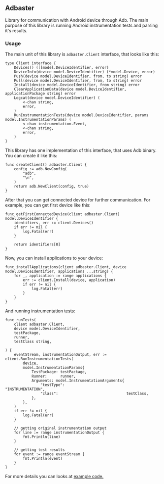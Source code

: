 ## Adbaster

Library for communication with Android device through Adb. The main purpose of this library is running Android instrumentation tests and parsing it's results.

### Usage

The main unit of this library is `adbaster.Client` interface, that looks like this:

```
type Client interface {
	Devices() ([]model.DeviceIdentifier, error)
	DeviceInfo(device model.DeviceIdentifier) (*model.Device, error)
	Push(device model.DeviceIdentifier, from, to string) error
	Pull(device model.DeviceIdentifier, from, to string) error
	Install(device model.DeviceIdentifier, from string) error
	ClearApplicationData(device model.DeviceIdentifier, applicationPackage string) error
	Logcat(device model.DeviceIdentifier) (
		<-chan string,
		error,
	)
	RunInstrumentationTests(device model.DeviceIdentifier, params model.InstrumentationParams) (
		<-chan instrumentation.Event,
		<-chan string,
		error,
	)
}
```

This library has one implementation of this interface, that uses Adb binary. You can create it like this:

```
func createClient() adbaster.Client {
	config := adb.NewConfig(
		"adb",
		"\n",
	)
	return adb.NewClient(config, true)
}
```

After that you can get connected device for further communication. For example, you can get first device like this:

```
func getFirstConnectedDevice(client adbaster.Client) model.DeviceIdentifier {
	identifiers, err := client.Devices()
	if err != nil {
		log.Fatal(err)
	}

	return identifiers[0]
}
```

Now, you can install applications to your device:

```
func installApplications(client adbaster.Client, device model.DeviceIdentifier, applications ...string) {
	for _, application := range applications {
		err := client.Install(device, application)
		if err != nil {
			log.Fatal(err)
		}
	}
}
```

And running instrumentation tests:

```
func runTests(
	client adbaster.Client,
	device model.DeviceIdentifier,
	testPackage,
	runner,
	testClass string,

) {
	eventStream, instrumentationOutput, err := client.RunInstrumentationTests(
		device,
		model.InstrumentationParams{
			TestPackage: testPackage,
			Runner:      runner,
			Arguments: model.InstrumentationArguments{
				"testType":                            "INSTRUMENTATION",
				"class":                               testClass,
			},
		},
	)
	if err != nil {
		log.Fatal(err)
	}

	// getting original instrumentation output
	for line := range instrumentationOutput {
		fmt.Println(line)
	}

	// getting test results
	for event := range eventStream {
		fmt.Println(event)
	}
}
```

For more details you can looks at [example code.](example/main.go)